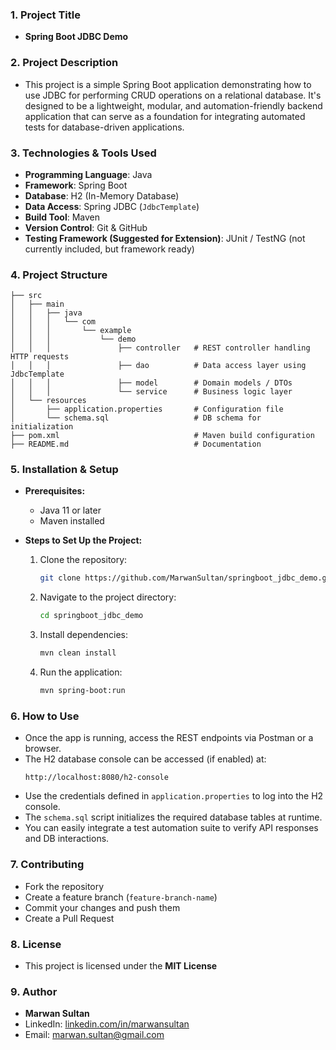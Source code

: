 ### 1. **Project Title**
- **Spring Boot JDBC Demo**

### 2. **Project Description**
- This project is a simple Spring Boot application demonstrating how to use JDBC for performing CRUD operations on a relational database. It's designed to be a lightweight, modular, and automation-friendly backend application that can serve as a foundation for integrating automated tests for database-driven applications.

### 3. **Technologies & Tools Used**
- **Programming Language**: Java  
- **Framework**: Spring Boot  
- **Database**: H2 (In-Memory Database)  
- **Data Access**: Spring JDBC (`JdbcTemplate`)  
- **Build Tool**: Maven  
- **Version Control**: Git & GitHub  
- **Testing Framework (Suggested for Extension)**: JUnit / TestNG (not currently included, but framework ready)

### 4. **Project Structure**
```
├── src
│   ├── main
│   │   ├── java
│   │   │   └── com
│   │   │       └── example
│   │   │           └── demo
│   │   │               ├── controller   # REST controller handling HTTP requests
│   │   │               ├── dao          # Data access layer using JdbcTemplate
│   │   │               ├── model        # Domain models / DTOs
│   │   │               └── service      # Business logic layer
│   └── resources
│       ├── application.properties       # Configuration file
│       └── schema.sql                   # DB schema for initialization
├── pom.xml                              # Maven build configuration
├── README.md                            # Documentation
```

### 5. **Installation & Setup**
- **Prerequisites:**
  - Java 11 or later  
  - Maven installed  

- **Steps to Set Up the Project:**
  1. Clone the repository:
     ```sh
     git clone https://github.com/MarwanSultan/springboot_jdbc_demo.git
     ```
  2. Navigate to the project directory:
     ```sh
     cd springboot_jdbc_demo
     ```
  3. Install dependencies:
     ```sh
     mvn clean install
     ```
  4. Run the application:
     ```sh
     mvn spring-boot:run
     ```

### 6. **How to Use**
- Once the app is running, access the REST endpoints via Postman or a browser.  
- The H2 database console can be accessed (if enabled) at:  
  ```
  http://localhost:8080/h2-console
  ```  
- Use the credentials defined in `application.properties` to log into the H2 console.  
- The `schema.sql` script initializes the required database tables at runtime.  
- You can easily integrate a test automation suite to verify API responses and DB interactions.

### 7. **Contributing**
- Fork the repository  
- Create a feature branch (`feature-branch-name`)  
- Commit your changes and push them  
- Create a Pull Request  

### 8. **License**
- This project is licensed under the **MIT License**

### 9. **Author**
- **Marwan Sultan**  
- LinkedIn: [linkedin.com/in/marwansultan](https://www.linkedin.com/in/marwansultan/)  
- Email: marwan.sultan@gmail.com
